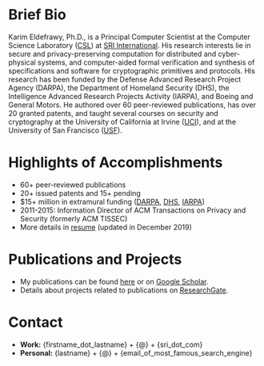 # Brief Bio
Karim Eldefrawy, Ph.D., is a Principal Computer Scientist at the Computer Science Laboratory ([CSL](http://www.csl.sri.com/)) at [SRI International](https://www.sri.com/). His research interests lie in secure and privacy-preserving computation for distributed and cyber-physical systems, and computer-aided formal verification and synthesis of specifications and software for cryptographic primitives and protocols. His research has been funded by the Defense Advanced Research Project Agency (DARPA), the Department of Homeland Security (DHS), the Intelligence Advanced Research Projects Activity (IARPA), and Boeing and General Motors. He authored over 60 peer-reviewed publications, has over 20 granted patents, and taught several courses on security and cryptography at the University of California at Irvine ([UCI](https://www.ics.uci.edu/)), and at the University of San Francisco ([USF](https://www.usfca.edu/)).

# Highlights of Accomplishments
* 60+ peer-reviewed publications
* 20+ issued patents and 15+ pending
* $15+ million in extramural funding ([DARPA](https://www.darpa.mil/), [DHS](https://www.dhs.gov/science-and-technology),     [IARPA](https://www.iarpa.gov/))
* 2011-2015: Information Director of ACM Transactions on Privacy and Security (formerly ACM TISSEC)
* More details in [resume](https://keldefrawy.github.io/karim_resume.pdf) (updated in December 2019)


# Publications and Projects
* My publications can be found [here](https://keldefrawy.github.io/pubs.html) or on [Google Scholar](http://bit.ly/2KIZaWF).
* Details about projects related to publications on [ResearchGate](http://bit.ly/37tOPHZ).


# Contact
* **Work:** {firstname_dot_lastname} + {@} + {sri_dot_com}
* **Personal:** {lastname} + {@} + {email_of_most_famous_search_engine}














